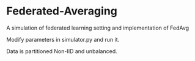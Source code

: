 # Federated-Averaging
A simulation of federated learning setting and implementation of FedAvg

Modify parameters in simulator.py and run it.

Data is partitioned Non-IID and unbalanced.
